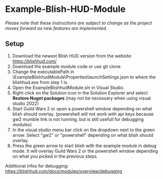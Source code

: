 # Example-Blish-HUD-Module

*Please note that these instructions are subject to change as the project moves forward as new features are implemented.*

## Setup

1. Download the newest Blish HUD version from the website: https://blishhud.com/
2. Download the example module code or use git clone.
3. Change the executablePath in \ExampleBlishhudModule\Properties\launchSettings.json to where the blishhud.exe from step 1 is.
4. Open the ExampleBlishhudModule.sln in Visual Studio. 
5. Right-click on the Solution icon in the Solution Explorer and select **Restore Nuget packages** (may not be necessary when using visual studio 2022)
6. Start Guild Wars 2 or open a powershell window depending on what blish should overlay. (powershell will not work with api keys because gw2 mumble link is not running, but is still usefull for debugging modules)
6. In the visual studio menu bar click on the dropdown next to the green arrow. Select "gw2" or "powershell" depending on what blish should overlay.
7. Press the green arrow to start blish with the example module in debug mode. It will overlay Guild Wars 2 or the powershell window depending on what you picked in the previous steps.

Additional infos for debugging: https://blishhud.com/docs/modules/overview/debugging
